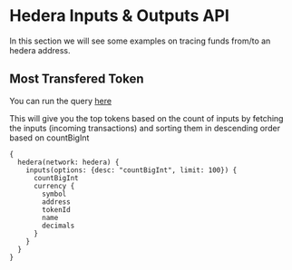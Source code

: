 # Hedera Inputs & Outputs API

In this section we will see some examples on tracing funds from/to an hedera address.

## Most Transfered Token

You can run the query [here](https://ide.bitquery.io/Hedera-inputs)

This will give you the top tokens based on the count of inputs by fetching the inputs (incoming transactions) and sorting them in descending order based on countBigInt

```
{
  hedera(network: hedera) {
    inputs(options: {desc: "countBigInt", limit: 100}) {
      countBigInt
      currency {
        symbol
        address
        tokenId
        name
        decimals
      }
    }
  }
}


```
